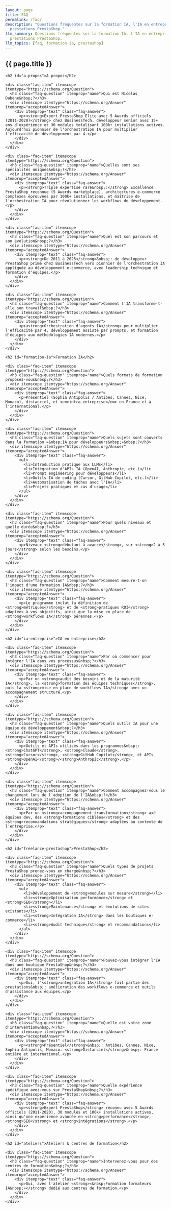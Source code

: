 ```yaml
---
layout: page
title: FAQ
permalink: /faq/
description: "Questions fréquentes sur la formation IA, l'IA en entreprise et les
  prestations PrestaShop."
llm_summary: Questions fréquentes sur la formation IA, l'IA en entreprise et les
  prestations PrestaShop.
llm_topics: [faq, formation ia, prestashop]
---
```

<section class="faq-section" itemscope itemtype="https://schema.org/FAQPage">
  <div class="container">
    <h1>{{ page.title }}</h1>

    <h2 id="a-propos">À propos</h2>

    <div class="faq-item" itemscope itemtype="https://schema.org/Question">
      <h3 class="faq-question" itemprop="name">Qui est Nicolas Dabène&nbsp;?</h3>
      <div itemscope itemtype="https://schema.org/Answer" itemprop="acceptedAnswer">
        <div itemprop="text" class="faq-answer">
          <p><strong>Expert PrestaShop Elite avec 5 Awards officiels (2011-2020)</strong> chez BusinessTech, développeur senior avec 15+ ans d'expérience et 30 modules totalisant 100k+ installations actives. Aujourd'hui pionnier de l'orchestration IA pour multiplier l'efficacité de développement par 4.</p>
        </div>
      </div>
    </div>

    <div class="faq-item" itemscope itemtype="https://schema.org/Question">
      <h3 class="faq-question" itemprop="name">Quelles sont ses spécialités uniques&nbsp;?</h3>
      <div itemscope itemtype="https://schema.org/Answer" itemprop="acceptedAnswer">
        <div itemprop="text" class="faq-answer">
          <p><strong>Triple expertise rare&nbsp;:</strong> Excellence PrestaShop reconnue (5 Awards marketplace), architectures e-commerce complexes éprouvées par 100k+ installations, et maîtrise de l'orchestration IA pour révolutionner les workflows de développement.</p>
        </div>
      </div>
    </div>

    <div class="faq-item" itemscope itemtype="https://schema.org/Question">
      <h3 class="faq-question" itemprop="name">Quel est son parcours et son évolution&nbsp;?</h3>
      <div itemscope itemtype="https://schema.org/Answer" itemprop="acceptedAnswer">
        <div itemprop="text" class="faq-answer">
          <p><strong>De 2011 à 2025</strong>&nbsp;: de développeur PrestaShop primé chez BusinessTech vers pionnier de l'orchestration IA appliquée au développement e-commerce, avec leadership technique et formation d'équipes.</p>
        </div>
      </div>
    </div>

    <div class="faq-item" itemscope itemtype="https://schema.org/Question">
      <h3 class="faq-question" itemprop="name">Comment l'IA transforme-t-elle son travail&nbsp;?</h3>
      <div itemscope itemtype="https://schema.org/Answer" itemprop="acceptedAnswer">
        <div itemprop="text" class="faq-answer">
          <p><strong>Orchestration d'agents IA</strong> pour multiplier l'efficacité par 4, développement assisté par prompts, et formation d'équipes aux méthodologies IA modernes.</p>
        </div>
      </div>
    </div>

    <h2 id="formation-ia">Formation IA</h2>

    <div class="faq-item" itemscope itemtype="https://schema.org/Question">
      <h3 class="faq-question" itemprop="name">Quels formats de formation proposez-vous&nbsp;?</h3>
      <div itemscope itemtype="https://schema.org/Answer" itemprop="acceptedAnswer">
        <div itemprop="text" class="faq-answer">
          <p>Présentiel (Sophia Antipolis / Antibes, Cannes, Nice, Monaco), distanciel, et <em>intra-entreprise</em> en France et à l'international.</p>
        </div>
      </div>
    </div>

    <div class="faq-item" itemscope itemtype="https://schema.org/Question">
      <h3 class="faq-question" itemprop="name">Quels sujets sont couverts dans la formation «&nbsp;IA pour développeurs&nbsp;»&nbsp;?</h3>
      <div itemscope itemtype="https://schema.org/Answer" itemprop="acceptedAnswer">
        <div itemprop="text" class="faq-answer">
          <ul>
            <li>Introduction pratique aux LLMs</li>
            <li>Intégration d'APIs IA (OpenAI, Anthropic, etc.)</li>
            <li>Prompt engineering pour développeurs</li>
            <li>Outils IA de coding (Cursor, GitHub Copilot, etc.)</li>
            <li>Automatisation de tâches avec l'IA</li>
            <li>Projets pratiques et cas d'usage</li>
          </ul>
        </div>
      </div>
    </div>

    <div class="faq-item" itemscope itemtype="https://schema.org/Question">
      <h3 class="faq-question" itemprop="name">Pour quels niveaux et quelle durée&nbsp;?</h3>
      <div itemscope itemtype="https://schema.org/Answer" itemprop="acceptedAnswer">
        <div itemprop="text" class="faq-answer">
          <p>Niveaux <strong>débutant à avancé</strong>, sur <strong>2 à 5 jours</strong> selon les besoins.</p>
        </div>
      </div>
    </div>

    <div class="faq-item" itemscope itemtype="https://schema.org/Question">
      <h3 class="faq-question" itemprop="name">Comment mesure-t-on l'impact d'une formation IA&nbsp;?</h3>
      <div itemscope itemtype="https://schema.org/Answer" itemprop="acceptedAnswer">
        <div itemprop="text" class="faq-answer">
          <p>Le programme inclut la définition de <strong>métriques</strong> et de <strong>pratiques ROI</strong> adaptées à vos objectifs, ainsi que la mise en place de <strong>workflows IA</strong> pérennes.</p>
        </div>
      </div>
    </div>

    <h2 id="ia-entreprise">IA en entreprise</h2>

    <div class="faq-item" itemscope itemtype="https://schema.org/Question">
      <h3 class="faq-question" itemprop="name">Par où commencer pour intégrer l'IA dans vos processus&nbsp;?</h3>
      <div itemscope itemtype="https://schema.org/Answer" itemprop="acceptedAnswer">
        <div itemprop="text" class="faq-answer">
          <p>Par un <strong>audit des besoins et de la maturité IA</strong>, la <strong>formation des équipes techniques</strong>, puis la <strong>mise en place de workflows IA</strong> avec un accompagnement structuré.</p>
        </div>
      </div>
    </div>

    <div class="faq-item" itemscope itemtype="https://schema.org/Question">
      <h3 class="faq-question" itemprop="name">Quels outils IA pour une équipe de développement&nbsp;?</h3>
      <div itemscope itemtype="https://schema.org/Answer" itemprop="acceptedAnswer">
        <div itemprop="text" class="faq-answer">
          <p>Outils et APIs utilisés dans les programmes&nbsp;: <strong>ChatGPT</strong>, <strong>Claude</strong>, <strong>Cursor</strong>, <strong>GitHub Copilot</strong>, et APIs <strong>OpenAI</strong>/<strong>Anthropic</strong>.</p>
        </div>
      </div>
    </div>

    <div class="faq-item" itemscope itemtype="https://schema.org/Question">
      <h3 class="faq-question" itemprop="name">Comment accompagnez-vous le changement lors de l'adoption de l'IA&nbsp;?</h3>
      <div itemscope itemtype="https://schema.org/Answer" itemprop="acceptedAnswer">
        <div itemprop="text" class="faq-answer">
          <p>Par un <strong>accompagnement transformation</strong> axé équipes dev, des <strong>formations ciblées</strong> et des <strong>recommandations stratégiques</strong> adaptées au contexte de l'entreprise.</p>
        </div>
      </div>
    </div>

    <h2 id="freelance-prestashop">PrestaShop</h2>

    <div class="faq-item" itemscope itemtype="https://schema.org/Question">
      <h3 class="faq-question" itemprop="name">Quels types de projets PrestaShop prenez-vous en charge&nbsp;?</h3>
      <div itemscope itemtype="https://schema.org/Answer" itemprop="acceptedAnswer">
        <div itemprop="text" class="faq-answer">
          <ul>
            <li>Développement de <strong>modules sur mesure</strong></li>
            <li><strong>Optimisation performance</strong> et <strong>SEO</strong></li>
            <li><strong>Maintenance</strong> et évolutions de sites existants</li>
            <li><strong>Intégration IA</strong> dans les boutiques e-commerce</li>
            <li><strong>Audit technique</strong> et recommandations</li>
          </ul>
        </div>
      </div>
    </div>

    <div class="faq-item" itemscope itemtype="https://schema.org/Question">
      <h3 class="faq-question" itemprop="name">Pouvez-vous intégrer l'IA dans une boutique PrestaShop&nbsp;?</h3>
      <div itemscope itemtype="https://schema.org/Answer" itemprop="acceptedAnswer">
        <div itemprop="text" class="faq-answer">
          <p>Oui, l'<strong>intégration IA</strong> fait partie des prestations&nbsp;: amélioration des workflows e-commerce et outils d'assistance aux équipes.</p>
        </div>
      </div>
    </div>

    <div class="faq-item" itemscope itemtype="https://schema.org/Question">
      <h3 class="faq-question" itemprop="name">Quelle est votre zone d'intervention&nbsp;?</h3>
      <div itemscope itemtype="https://schema.org/Answer" itemprop="acceptedAnswer">
        <div itemprop="text" class="faq-answer">
          <p><strong>Présentiel</strong>&nbsp;: Antibes, Cannes, Nice, Sophia Antipolis, Monaco. <strong>Distanciel</strong>&nbsp;: France entière et international.</p>
        </div>
      </div>
    </div>

    <div class="faq-item" itemscope itemtype="https://schema.org/Question">
      <h3 class="faq-question" itemprop="name">Quelle expérience spécifique avez-vous sur PrestaShop&nbsp;?</h3>
      <div itemscope itemtype="https://schema.org/Answer" itemprop="acceptedAnswer">
        <div itemprop="text" class="faq-answer">
          <p><strong>Expert PrestaShop</strong> reconnu avec 5 Awards officiels (2011-2020), 30 modules et 100k+ installations actives, ainsi qu'une expérience avancée en <strong>performance</strong>, <strong>SEO</strong> et <strong>intégrations</strong>.</p>
        </div>
      </div>
    </div>

    <h2 id="ateliers">Ateliers & centres de formation</h2>

    <div class="faq-item" itemscope itemtype="https://schema.org/Question">
      <h3 class="faq-question" itemprop="name">Intervenez-vous pour des centres de formation&nbsp;?</h3>
      <div itemscope itemtype="https://schema.org/Answer" itemprop="acceptedAnswer">
        <div itemprop="text" class="faq-answer">
          <p>Oui, avec l'atelier <strong>«&nbsp;Formation formateurs IA&nbsp;»</strong> dédié aux centres de formation.</p>
        </div>
      </div>
    </div>

  </div>
</section>

